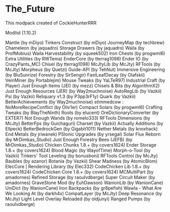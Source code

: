 # The_Future
This modpack created of CockieHunterRRR

Modlist (1.10.2)

Mantle (by mDiyo)
Tinkers Construct (by mDiyo)
JourneyMap (by techbrew)
Chameleon (by jaquadro)
Storage Drawers (by jaquadro)
Waila (by ProfMobius)
Waila Harvestability (by squeek502)
Iron Chests (by progwml6)
Extra Utilities (by RWTema)
EnderCore (by tterrag1098)
Ender IO (by CrazyPants_MC)
Chisel (by tterrag1098)
McJtyLib (by McJty)
RFTools (by McJty)
Morpheus (by Quetzi)
Guide-API (by TehNut)
Immersive Engineering (by BluSunrize)
Forestry (by SirSengir)
FastLeafDecay (by Olafskii)
VeinMiner (by Portablejim)
Mouse Tweaks (by YaLTeR97)
Industrial Craft (by Player)
Just Enough Items (JEI) (by mezz)
Chisels & Bits (by AlgorithmX2)
Just Enough Resources (JER) (by Way2muchnoise)
AutoRegLib (by Vazkii)
Psi (by Vazkii)
Reliquary v1.3 (by P3pp3rF1y)
Quark (by Vazkii)
BetterAchievements (by Way2muchnoise)
stimmedcow : NoMoreRecipeConflict (by Oliv1er)
Compact Solars (by progwml6)
Crafting Tweaks (by BlayTheNinth)
Roots (by elucent)
OreDictionaryConverter (by EXTER7)
Not Enough Wands (by romelo333)
RFTools Dimensions (by McJty)
BetterFps (by Guichaguri)
Charset (by Vazkii)
Actually Additions (by Ellpeck)
BetterBedrockGen (by Gigabit1011)
Nether Metals (by knoxhack)
End Metals (by jriwanek)
PSIonic Upgrades (by yrsegal)
Solar Flux Reborn (by MrDimkas_Studio)
Just Enough Forestry Bees (JEFB) (by MrDimkas_Studio)
Chicken Chunks 1.8.+ (by covers1624)
Ender Storage 1.8.+ (by covers1624)
Blood Magic (by WayofTime)
Morph-o-Tool (by Vazkii)
Tinkers' Tool Leveling (by bonusboni)
RFTools Control (by McJty)
Baubles (by azanor)
Botania (by Vazkii)
Shear Madness (by AtomicBlom)
ElecCore | Rendering Library (by Elec332)
CodeChicken Lib 1.8.+ (by covers1624)
CodeChicken Core 1.8.+ (by covers1624)
MCMultiPart (by amadornes)
Refined Storage (by raoulvdberge)
Super Circuit Maker (by amadornes)
GraveStone Mod (by EuhDawson)
WanionLib (by WanionCane)
UniDict (by WanionCane)
Iron Backpacks (by gr8pefish)
Wawla - What Are We Looking At (by darkh4x)
CompatLayer (by McJty)
Deep Resonance (by McJty)
Light Level Overlay Reloaded (by oldjunyi)
Ranged Pumps (by raoulvdberge)
